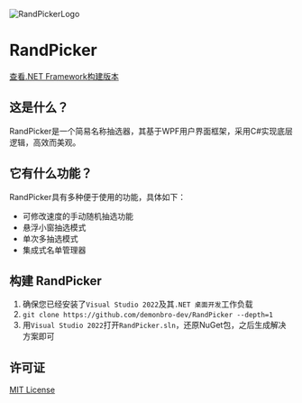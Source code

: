 ![RandPickerLogo](/RandPicker/RandPickerLogo.ico) 
# **RandPicker**
 [查看.NET Framework构建版本](https://github.com/demonbro-dev/RandPickerF)
## 这是什么？
RandPicker是一个简易名称抽选器，其基于WPF用户界面框架，采用C#实现底层逻辑，高效而美观。

## 它有什么功能？
RandPicker具有多种便于使用的功能，具体如下：
- 可修改速度的手动随机抽选功能
- 悬浮小窗抽选模式
- 单次多抽选模式
- 集成式名单管理器

## 构建 RandPicker
1. 确保您已经安装了`Visual Studio 2022`及其`.NET 桌面开发`工作负载
2. `git clone https://github.com/demonbro-dev/RandPicker --depth=1`
3. 用`Visual Studio 2022`打开`RandPicker.sln`，还原NuGet包，之后生成解决方案即可

## 许可证
[MIT License](https://github.com/demonbro-dev/RandPicker/blob/master/LICENSE.txt)


